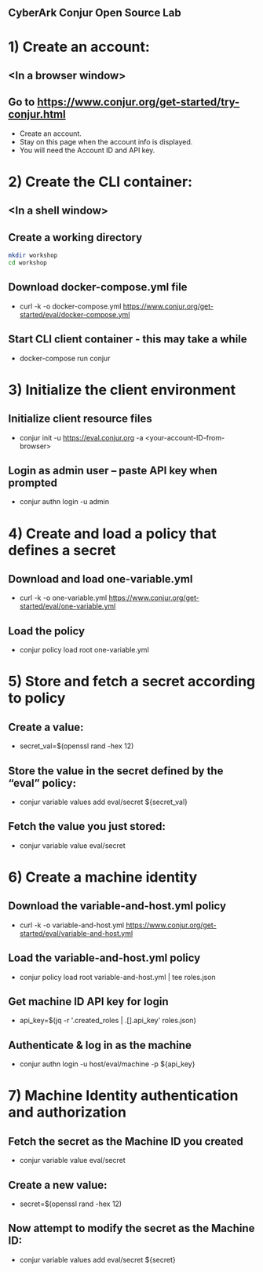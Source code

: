 ## CyberArk Conjur Open Source Lab


# 1) Create an account:

## \<In a browser window\>

## Go to https://www.conjur.org/get-started/try-conjur.html
 - Create an account.
 - Stay on this page when the account info is displayed.
 - You will need the Account ID and API key.


# 2) Create the CLI container:

## \<In a shell window\>

## Create a working directory
```bash
mkdir workshop
cd workshop
```

## Download docker-compose.yml file
- curl -k -o docker-compose.yml https://www.conjur.org/get-started/eval/docker-compose.yml

## Start CLI client container - this may take a while
- docker-compose run conjur


# 3) Initialize the client environment

## Initialize client resource files
- conjur init -u https://eval.conjur.org -a \<your-account-ID-from-browser\>

## Login as admin user – paste API key when prompted
- conjur authn login -u admin


# 4) Create and load a policy that defines a secret

##  Download and load one-variable.yml
- curl -k -o one-variable.yml https://www.conjur.org/get-started/eval/one-variable.yml

## Load the policy
- conjur policy load root one-variable.yml


# 5) Store and fetch a secret according to policy

## Create a value:
- secret_val=$(openssl rand -hex 12)

## Store the value in the secret defined by the “eval” policy:
- conjur variable values add eval/secret ${secret_val}

## Fetch the value you just stored:
- conjur variable value eval/secret


# 6) Create a machine identity

## Download the variable-and-host.yml policy
- curl -k -o variable-and-host.yml https://www.conjur.org/get-started/eval/variable-and-host.yml

## Load the variable-and-host.yml policy
- conjur policy load root variable-and-host.yml | tee roles.json

## Get machine ID API key for login
- api_key=$(jq -r '.created_roles | .[].api_key' roles.json)

## Authenticate & log in as the machine 
- conjur authn login -u host/eval/machine -p ${api_key}


# 7) Machine Identity authentication and authorization

## Fetch the secret as the Machine ID you created
- conjur variable value eval/secret

## Create a new value:
- secret=$(openssl rand -hex 12)

## Now attempt to modify the secret as the Machine ID:
- conjur variable values add eval/secret ${secret}
